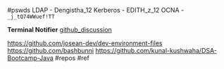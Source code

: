 
#pswds 
LDAP - Dengistha_12
Kerberos - EDITH_z_12
OCNA -  `_j_tQ74WWuef!TT`


**Terminal Notifier**
[github_discussion](https://gist.github.com/bashbunni/f6b04fc4703903a71ce9f70c58345106)


https://github.com/josean-dev/dev-environment-files 
https://github.com/bashbunni
https://github.com/kunal-kushwaha/DSA-Bootcamp-Java
#repos
#ref